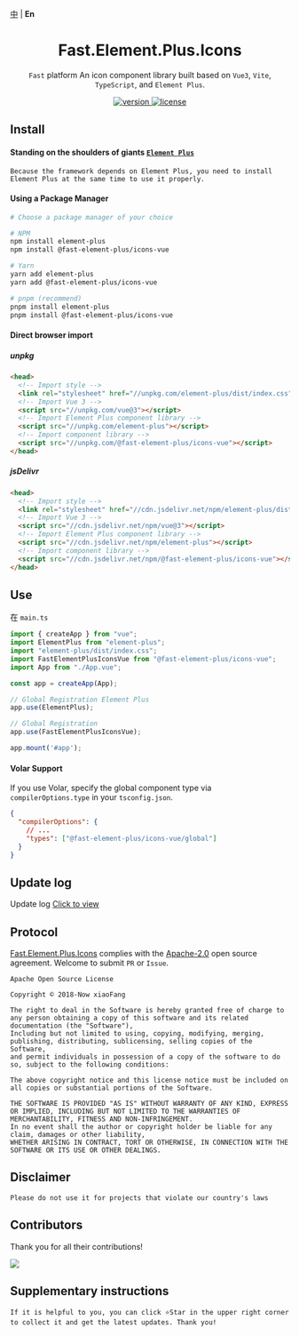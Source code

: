 [中](https://gitee.com/China-xiaoFang/fast.element.plus.icons) | **En**

<h1 align="center">Fast.Element.Plus.Icons</h1>

<p align="center">
  <code>Fast</code> platform An icon component library built based on <code>Vue3</code>, <code>Vite</code>, <code>TypeScript</code>, and <code>Element Plus</code>.
</p>

<p align="center">
  <a href="https://www.npmjs.com/package/@fast-element-plus/icons-vue">
    <img src="https://img.shields.io/npm/v/@fast-element-plus/icons-vue?color=orange&label=" alt="version" />
  </a>
  <a href="https://gitee.com/China-xiaoFang/fast.element.plus.icons/blob/master/LICENSE">
    <img src="https://img.shields.io/npm/l/@fast-element-plus/icons-vue" alt="license" />
  </a>
</p>

## Install

#### Standing on the shoulders of giants <a href="https://github.com/element-plus/element-plus">`Element Plus`</a>

```
Because the framework depends on Element Plus, you need to install Element Plus at the same time to use it properly.
```

#### Using a Package Manager

```sh
# Choose a package manager of your choice

# NPM
npm install element-plus
npm install @fast-element-plus/icons-vue

# Yarn
yarn add element-plus
yarn add @fast-element-plus/icons-vue

# pnpm (recommend)
pnpm install element-plus
pnpm install @fast-element-plus/icons-vue
```

#### Direct browser import

##### unpkg

```html
<head>
  <!-- Import style -->
  <link rel="stylesheet" href="//unpkg.com/element-plus/dist/index.css" />
  <!-- Import Vue 3 -->
  <script src="//unpkg.com/vue@3"></script>
  <!-- Import Element Plus component library -->
  <script src="//unpkg.com/element-plus"></script>
  <!-- Import component library -->
  <script src="//unpkg.com/@fast-element-plus/icons-vue"></script>
</head>
```

##### jsDelivr

```html
<head>
  <!-- Import style -->
  <link rel="stylesheet" href="//cdn.jsdelivr.net/npm/element-plus/dist/index.css" />
  <!-- Import Vue 3 -->
  <script src="//cdn.jsdelivr.net/npm/vue@3"></script>
  <!-- Import Element Plus component library -->
  <script src="//cdn.jsdelivr.net/npm/element-plus"></script>
  <!-- Import component library -->
  <script src="//cdn.jsdelivr.net/npm/@fast-element-plus/icons-vue"></script>
</head>
```

## Use

在 `main.ts`

```typescript
import { createApp } from "vue";
import ElementPlus from "element-plus";
import "element-plus/dist/index.css";
import FastElementPlusIconsVue from "@fast-element-plus/icons-vue";
import App from "./App.vue";

const app = createApp(App);

// Global Registration Element Plus
app.use(ElementPlus);

// Global Registration
app.use(FastElementPlusIconsVue);

app.mount('#app');
```

#### Volar Support

If you use Volar, specify the global component type via `compilerOptions.type` in your `tsconfig.json`.

```json
{
  "compilerOptions": {
    // ...
    "types": ["@fast-element-plus/icons-vue/global"]
  }
}
```

## Update log

Update log [Click to view](https://gitee.com/China-xiaoFang/fast.element.plus.icons/commits/master)

## Protocol

[Fast.Element.Plus.Icons](https://gitee.com/China-xiaoFang/fast.element.plus.icons) complies with the [Apache-2.0](https://gitee.com/China-xiaoFang/fast.element.plus.icons/blob/master/LICENSE) open source agreement. Welcome to submit `PR` or `Issue`.

```
Apache Open Source License

Copyright © 2018-Now xiaoFang

The right to deal in the Software is hereby granted free of charge to any person obtaining a copy of this software and its related documentation (the "Software"),
Including but not limited to using, copying, modifying, merging, publishing, distributing, sublicensing, selling copies of the Software,
and permit individuals in possession of a copy of the software to do so, subject to the following conditions:

The above copyright notice and this license notice must be included on all copies or substantial portions of the Software.

THE SOFTWARE IS PROVIDED "AS IS" WITHOUT WARRANTY OF ANY KIND, EXPRESS OR IMPLIED, INCLUDING BUT NOT LIMITED TO THE WARRANTIES OF MERCHANTABILITY, FITNESS AND NON-INFRINGEMENT.
In no event shall the author or copyright holder be liable for any claim, damages or other liability,
WHETHER ARISING IN CONTRACT, TORT OR OTHERWISE, IN CONNECTION WITH THE SOFTWARE OR ITS USE OR OTHER DEALINGS.
```

## Disclaimer

```
Please do not use it for projects that violate our country's laws
```

## Contributors

Thank you for all their contributions!

<a href="https://github.com/China-xiaoFang/Fast.Element.Plus.Icons/graphs/contributors">
  <img src="https://contrib.rocks/image?repo=China-xiaoFang/Fast.Element.Plus.Icons" />
</a>

## Supplementary instructions

```
If it is helpful to you, you can click ⭐Star in the upper right corner to collect it and get the latest updates. Thank you!
```
